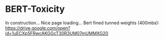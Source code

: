# BERT-Toxicity
In construction...
Nice page loading...
Bert fined tunned weights (400mbs):
https://drive.google.com/open?id=1uECXp5FRwcAKGGcT30R3UM07mUMMXG20